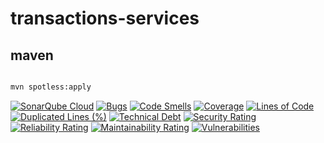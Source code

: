 # transactions-services

## maven

```bash

mvn spotless:apply
```
[![SonarQube Cloud](https://sonarcloud.io/images/project_badges/sonarcloud-light.svg)](https://sonarcloud.io/summary/new_code?id=rock-hu_transactions-services)
[![Bugs](https://sonarcloud.io/api/project_badges/measure?project=rock-hu_transactions-services&metric=bugs)](https://sonarcloud.io/summary/new_code?id=rock-hu_transactions-services)
[![Code Smells](https://sonarcloud.io/api/project_badges/measure?project=rock-hu_transactions-services&metric=code_smells)](https://sonarcloud.io/summary/new_code?id=rock-hu_transactions-services)
[![Coverage](https://sonarcloud.io/api/project_badges/measure?project=rock-hu_transactions-services&metric=coverage)](https://sonarcloud.io/summary/new_code?id=rock-hu_transactions-services)
[![Lines of Code](https://sonarcloud.io/api/project_badges/measure?project=rock-hu_transactions-services&metric=ncloc)](https://sonarcloud.io/summary/new_code?id=rock-hu_transactions-services)
[![Duplicated Lines (%)](https://sonarcloud.io/api/project_badges/measure?project=rock-hu_transactions-services&metric=duplicated_lines_density)](https://sonarcloud.io/summary/new_code?id=rock-hu_transactions-services)
[![Technical Debt](https://sonarcloud.io/api/project_badges/measure?project=rock-hu_transactions-services&metric=sqale_index)](https://sonarcloud.io/summary/new_code?id=rock-hu_transactions-services)
[![Security Rating](https://sonarcloud.io/api/project_badges/measure?project=rock-hu_transactions-services&metric=security_rating)](https://sonarcloud.io/summary/new_code?id=rock-hu_transactions-services)
[![Reliability Rating](https://sonarcloud.io/api/project_badges/measure?project=rock-hu_transactions-services&metric=reliability_rating)](https://sonarcloud.io/summary/new_code?id=rock-hu_transactions-services)
[![Maintainability Rating](https://sonarcloud.io/api/project_badges/measure?project=rock-hu_transactions-services&metric=sqale_rating)](https://sonarcloud.io/summary/new_code?id=rock-hu_transactions-services)
[![Vulnerabilities](https://sonarcloud.io/api/project_badges/measure?project=rock-hu_transactions-services&metric=vulnerabilities)](https://sonarcloud.io/summary/new_code?id=rock-hu_transactions-services)
